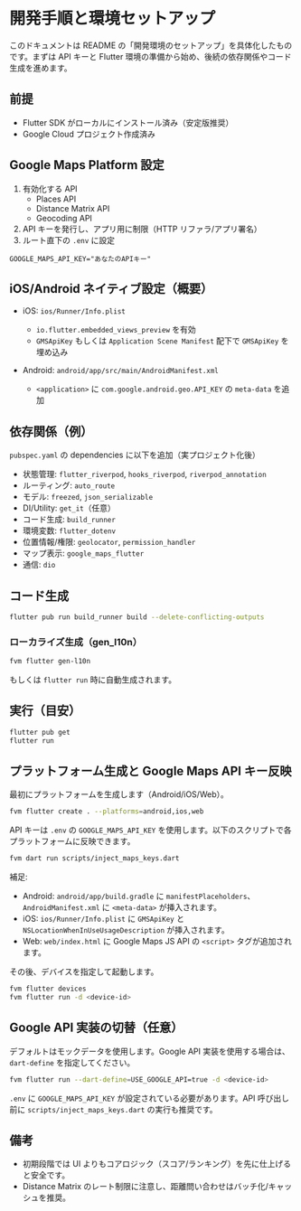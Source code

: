 # 開発手順と環境セットアップ

このドキュメントは README の「開発環境のセットアップ」を具体化したものです。まずは API キーと Flutter 環境の準備から始め、後続の依存関係やコード生成を進めます。

## 前提

- Flutter SDK がローカルにインストール済み（安定版推奨）
- Google Cloud プロジェクト作成済み

## Google Maps Platform 設定

1. 有効化する API
   - Places API
   - Distance Matrix API
   - Geocoding API
2. API キーを発行し、アプリ用に制限（HTTP リファラ/アプリ署名）
3. ルート直下の `.env` に設定

```
GOOGLE_MAPS_API_KEY="あなたのAPIキー"
```

## iOS/Android ネイティブ設定（概要）

- iOS: `ios/Runner/Info.plist`
  - `io.flutter.embedded_views_preview` を有効
  - `GMSApiKey` もしくは `Application Scene Manifest` 配下で `GMSApiKey` を埋め込み

- Android: `android/app/src/main/AndroidManifest.xml`
  - `<application>` に `com.google.android.geo.API_KEY` の `meta-data` を追加

## 依存関係（例）

`pubspec.yaml` の dependencies に以下を追加（実プロジェクト化後）

- 状態管理: `flutter_riverpod`, `hooks_riverpod`, `riverpod_annotation`
- ルーティング: `auto_route`
- モデル: `freezed`, `json_serializable`
- DI/Utility: `get_it`（任意）
- コード生成: `build_runner`
- 環境変数: `flutter_dotenv`
- 位置情報/権限: `geolocator`, `permission_handler`
- マップ表示: `google_maps_flutter`
- 通信: `dio`

## コード生成

```bash
flutter pub run build_runner build --delete-conflicting-outputs
```

### ローカライズ生成（gen_l10n）

```bash
fvm flutter gen-l10n
```
もしくは `flutter run` 時に自動生成されます。

## 実行（目安）

```bash
flutter pub get
flutter run
```

## プラットフォーム生成と Google Maps API キー反映

最初にプラットフォームを生成します（Android/iOS/Web）。

```bash
fvm flutter create . --platforms=android,ios,web
```

API キーは `.env` の `GOOGLE_MAPS_API_KEY` を使用します。以下のスクリプトで各プラットフォームに反映できます。

```bash
fvm dart run scripts/inject_maps_keys.dart
```

補足:
- Android: `android/app/build.gradle` に `manifestPlaceholders`、`AndroidManifest.xml` に `<meta-data>` が挿入されます。
- iOS: `ios/Runner/Info.plist` に `GMSApiKey` と `NSLocationWhenInUseUsageDescription` が挿入されます。
- Web: `web/index.html` に Google Maps JS API の `<script>` タグが追加されます。

その後、デバイスを指定して起動します。

```bash
fvm flutter devices
fvm flutter run -d <device-id>
```

## Google API 実装の切替（任意）

デフォルトはモックデータを使用します。Google API 実装を使用する場合は、`dart-define` を指定してください。

```bash
fvm flutter run --dart-define=USE_GOOGLE_API=true -d <device-id>
```

`.env` に `GOOGLE_MAPS_API_KEY` が設定されている必要があります。API 呼び出し前に `scripts/inject_maps_keys.dart` の実行も推奨です。

## 備考

- 初期段階では UI よりもコアロジック（スコア/ランキング）を先に仕上げると安全です。
- Distance Matrix のレート制限に注意し、距離問い合わせはバッチ化/キャッシュを推奨。
